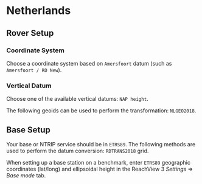 # Netherlands

## Rover Setup

### Coordinate System

Choose a coordinate system based on `Amersfoort` datum (such as `Amersfoort / RD New`).

### Vertical Datum

Choose one of the available vertical datums: `NAP height`.

The following geoids can be used to perform the transformation: `NLGEO2018`.

## Base Setup

Your base or NTRIP service should be in `ETRS89`. The following methods are used to perform the datum conversion: `RDTRANS2018` grid.

When setting up a base station on a benchmark, enter `ETRS89` geographic coordinates (lat/long) and ellipsoidal height in the ReachView 3 *Settings* ⇒ *Base mode* tab.
